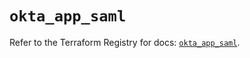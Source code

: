 # `okta_app_saml`

Refer to the Terraform Registry for docs: [`okta_app_saml`](https://registry.terraform.io/providers/okta/okta/4.20.0/docs/resources/app_saml).
